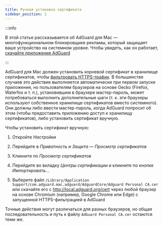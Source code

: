 ```yaml
---
title: Ручная установка сертификата
sidebar_position: 1
---
```


:::info

В этой статье рассказывается об AdGuard для Mac — многофункциональном блокировщике рекламы, который защищает ваше устройство на системном уровне. Чтобы увидеть, как он работает, [скачайте приложение AdGuard](https://agrd.io/download-kb-adblock)

:::

AdGuard для Mac должен установить корневой сертификат в хранилище сертификатов, чтобы [фильтровать HTTPS-трафик](/general/https-filtering/what-is-https-filtering). В большинстве случаев это действие выполняется автоматически при первом запуске приложения, но пользователям браузеров на основе Gecko (Firefox, Waterfox и т. п.), установившим в браузере мастер-пароль, может потребоваться выполнить дополнительные шаги (т. к. эти браузеры используют собственное хранилище сертификатов вместо системного). Они должны либо ввести мастер-пароль, когда AdGuard попросит об этом (чтобы предоставить приложению доступ к хранилищу сертификатов), либо установить сертификат вручную.

Чтобы установить сертификат вручную:

  1. Откройте *Настройки*

  2. Перейдите в *Приватность и Защита* — *Просмотр сертификатов*

  3. Кликните по *Просмотр сертификатов*

  4. Перейдите во вкладку *Центры сертификации* и кликните по кнопке *Импортировать...*

  5. Выберите файл `/Library/Application Support/com.adguard.mac.adguard/AdguardCore/Adguard Personal CA.cer` или скачайте его c http://local.adguard.org/cert через любой браузер на основе Chromium (например, Google Chrome или Edge) с запущенной HTTPS-фильтрацией в AdGuard

Точные действия могут различаться для разных браузеров, но общая последовательность и путь к файлу `AdGuard Personal CA.cer` остаются теми же.
